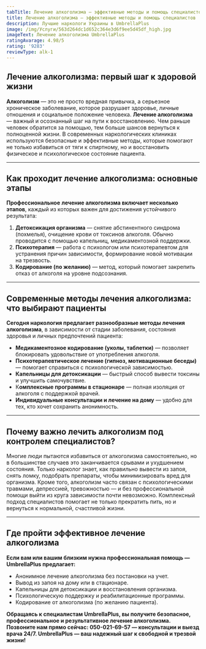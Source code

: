 ```yaml
---
tabTitle: Лечение алкоголизма — эффективные методы и помощь специалистов
title: Лечение алкоголизма — эффективные методы и помощь специалистов
description: Лучшие наркологи Украины в UmbrellaPlus
image: /img/Услуги/563d264dc1d652c364e3d6f9ee5d45df_high.jpg
imageText: Лечение алкоголизма UmbrellaPlus
ratingAvarage: 4.98/5
rating: '9283'
reviewType: alk-1
---
```


## Лечение алкоголизма: первый шаг к здоровой жизни

**Алкоголизм** — это не просто вредная привычка, а серьезное хроническое заболевание, которое разрушает здоровье, личные отношения и социальное положение человека. **Лечение алкоголизма** — важный и осознанный шаг на пути к восстановлению. Чем раньше человек обратится за помощью, тем больше шансов вернуться к полноценной жизни. В современных наркологических клиниках используются безопасные и эффективные методы, которые помогают не только избавиться от тяги к спиртному, но и восстановить физическое и психологическое состояние пациента.

***

## Как проходит лечение алкоголизма: основные этапы

**Профессиональное** **лечение алкоголизма включает несколько этапов**, каждый из которых важен для достижения устойчивого результата:

1. **Детоксикация организма** — снятие абстинентного синдрома (похмелья), очищение крови от токсинов алкоголя. Обычно проводится с помощью капельниц, медикаментозной поддержки.
2. **Психотерапия** — работа с психологом или психотерапевтом для устранения причин зависимости, формирование новой мотивации на трезвость.
3. **Кодирование (по желанию)** — метод, который помогает закрепить отказ от алкоголя на уровне подсознания.

***

## Современные методы лечения алкоголизма: что выбирают пациенты

**Сегодня наркология предлагает разнообразные методы лечения алкоголизма**, в зависимости от стадии заболевания, состояния здоровья и личных предпочтений пациента:

* **Медикаментозное кодирование (уколы, таблетки)** — позволяет блокировать удовольствие от употребления алкоголя.
* **Психотерапевтическое лечение (гипноз, мотивационные беседы)** — помогает справиться с психологической зависимостью.
* **Капельницы для детоксикации** — быстрый способ вывести токсины и улучшить самочувствие.
* К**омплексные программы в стационаре** — полная изоляция от алкоголя с поддержкой врачей.
* **Индивидуальные консультации и лечение на дому** — удобно для тех, кто хочет сохранить анонимность.

***

## Почему важно лечить алкоголизм под контролем специалистов?

Многие люди пытаются избавиться от алкоголизма самостоятельно, но в большинстве случаев это заканчивается срывами и ухудшением состояния. Только нарколог знает, как правильно вывести из запоя, снять ломку, подобрать препараты, чтобы минимизировать вред для организма. Кроме того, алкоголизм часто связан с психологическими травмами, депрессией, тревожностью — и без профессиональной помощи выйти из круга зависимости почти невозможно. Комплексный подход специалистов помогает не только прекратить пить, но и вернуться к нормальной, счастливой жизни.

***

## Где пройти эффективное лечение алкоголизма

**Если вам или вашим близким нужна профессиональная помощь —  UmbrellaPlus предлагает:**

* Анонимное лечение алкоголизма без постановки на учет.
* Вывод из запоя на дому или в стационаре.
* Капельницы для детоксикации и восстановления организма.
* Психологическую поддержку и реабилитационные программы.
* Кодирование от алкоголизма (по желанию пациента).

**Обращаясь к специалистам UmbrellaPlus, вы получите безопасное, профессиональное и результативное лечение алкоголизма.
Позвоните нам прямо сейчас: 050-021-69-57 — консультации и выезд врача 24/7.
UmbrellaPlus — ваш надежный шаг к свободной и трезвой жизни!**
